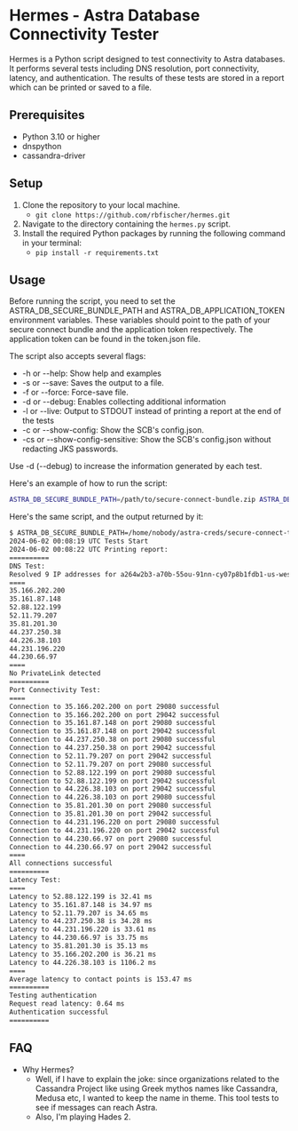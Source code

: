 # Hermes - Astra Database Connectivity Tester

Hermes is a Python script designed to test connectivity to Astra databases. It performs several tests including DNS resolution, port connectivity, latency, and authentication. The results of these tests are stored in a report which can be printed or saved to a file.

## Prerequisites

- Python 3.10 or higher
- dnspython
- cassandra-driver

## Setup

1. Clone the repository to your local machine.
   - ```git clone https://github.com/rbfischer/hermes.git ```
2. Navigate to the directory containing the `hermes.py` script.
3. Install the required Python packages by running the following command in your terminal:
   - ```pip install -r requirements.txt ```

## Usage
Before running the script, you need to set the ASTRA_DB_SECURE_BUNDLE_PATH and ASTRA_DB_APPLICATION_TOKEN environment variables. These variables should point to the path of your secure connect bundle and the application token respectively. The application token can be found in the token.json file.

The script also accepts several flags:

 - -h or --help: Show help and examples
 - -s or --save: Saves the output to a file.
 - -f or --force: Force-save file.
 - -d or --debug: Enables collecting additional information
 - -l or --live: Output to STDOUT instead of printing a report at the end of the tests
 - -c or --show-config: Show the SCB's config.json.
 - -cs or --show-config-sensitive: Show the SCB's config.json without redacting JKS passwords.

Use -d (--debug) to increase the information generated by each test.

Here's an example of how to run the script:
```bash
ASTRA_DB_SECURE_BUNDLE_PATH=/path/to/secure-connect-bundle.zip ASTRA_DB_APPLICATION_TOKEN="AstraCS:..." python hermes.py --debug
```
Here's the same script, and the output returned by it:
```bash
$ ASTRA_DB_SECURE_BUNDLE_PATH=/home/nobody/astra-creds/secure-connect-theseus.zip ASTRA_DB_APPLICATION_TOKEN="AstraCS:abcd:efghijklmnop" python hermes.py --debug
2024-06-02 00:08:19 UTC Tests Start
2024-06-02 00:08:22 UTC Printing report:
==========
DNS Test:
Resolved 9 IP addresses for a264w2b3-a70b-55ou-91nn-cy07p8b1fdb1-us-west-2.db.astra.datastax.com
====
35.166.202.200
35.161.87.148
52.88.122.199
52.11.79.207
35.81.201.30
44.237.250.38
44.226.38.103
44.231.196.220
44.230.66.97
====
No PrivateLink detected
==========
Port Connectivity Test:
====
Connection to 35.166.202.200 on port 29080 successful
Connection to 35.166.202.200 on port 29042 successful
Connection to 35.161.87.148 on port 29080 successful
Connection to 35.161.87.148 on port 29042 successful
Connection to 44.237.250.38 on port 29080 successful
Connection to 44.237.250.38 on port 29042 successful
Connection to 52.11.79.207 on port 29042 successful
Connection to 52.11.79.207 on port 29080 successful
Connection to 52.88.122.199 on port 29080 successful
Connection to 52.88.122.199 on port 29042 successful
Connection to 44.226.38.103 on port 29042 successful
Connection to 44.226.38.103 on port 29080 successful
Connection to 35.81.201.30 on port 29080 successful
Connection to 35.81.201.30 on port 29042 successful
Connection to 44.231.196.220 on port 29080 successful
Connection to 44.231.196.220 on port 29042 successful
Connection to 44.230.66.97 on port 29080 successful
Connection to 44.230.66.97 on port 29042 successful
====
All connections successful
==========
Latency Test:
====
Latency to 52.88.122.199 is 32.41 ms
Latency to 35.161.87.148 is 34.97 ms
Latency to 52.11.79.207 is 34.65 ms
Latency to 44.237.250.38 is 34.28 ms
Latency to 44.231.196.220 is 33.61 ms
Latency to 44.230.66.97 is 33.75 ms
Latency to 35.81.201.30 is 35.13 ms
Latency to 35.166.202.200 is 36.21 ms
Latency to 44.226.38.103 is 1106.2 ms
====
Average latency to contact points is 153.47 ms
==========
Testing authentication
Request read latency: 0.64 ms
Authentication successful
==========
```

## FAQ
- Why Hermes?
  - Well, if I have to explain the joke: since organizations related to the Cassandra Project like using Greek mythos names like Cassandra, Medusa etc, I wanted to keep the name in theme. This tool tests to see if messages can reach Astra.
  - Also, I'm playing Hades 2.